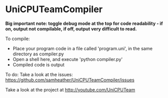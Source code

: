UniCPUTeamCompiler
==================

**Big important note: toggle debug mode at the top for code readability - if on, output not compilable, if off, output very difficult to read.**

To compile:
* Place your program code in a file called 'program.uni', in the same directory as compiler.py
* Open a shell here, and execute 'python compiler.py'
* Compiled code is output

To do:
Take a look at the issues: https://github.com/samheather/UniCPUTeamCompiler/issues

Take a look at the project at http://youtube.com/UniCPUTeam
